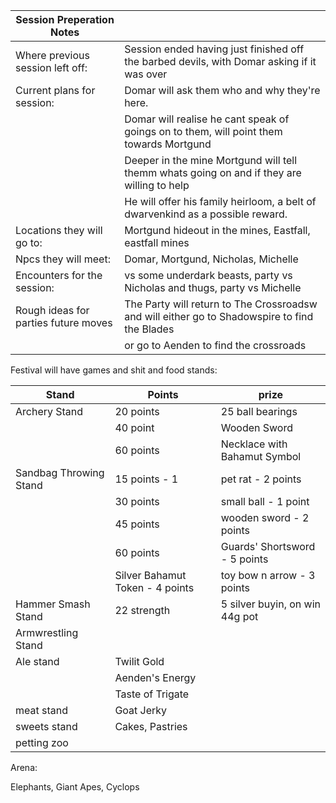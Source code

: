 | Session Preperation Notes            |                                                                                               |
| ------------------------------------ | --------------------------------------------------------------------------------------------- |
| Where previous session left off:     | Session ended having just finished off the barbed devils, with Domar asking if it was over    |
| Current plans for session:           | Domar will ask them who and why they're here.                                                 |
|                                      | Domar will realise he cant speak of goings on to them, will point them towards Mortgund       |
|                                      | Deeper in the mine Mortgund will tell themm whats going on and if they are willing to help    |
|                                      | He will offer his family heirloom, a belt of dwarvenkind as a possible reward.                |
| Locations they will go to:           | Mortgund hideout in the mines, Eastfall, eastfall mines                                       |
| Npcs they will meet:                 | Domar, Mortgund, Nicholas, Michelle                                                           |
| Encounters for the session:          | vs some underdark beasts, party vs Nicholas and thugs, party vs Michelle                      |
| Rough ideas for parties future moves | The Party will return to The Crossroadsw and will either go to Shadowspire to find the Blades |
|                                      | or go to Aenden to find the crossroads                                                                                              |




Festival will have games and shit and food stands:


| Stand                  | Points                          | prize                          |
| ---------------------- | ------------------------------- | ------------------------------ |
| Archery Stand          | 20 points                       | 25 ball bearings               |
|                        | 40 point                        | Wooden Sword                   |
|                        | 60 points                       | Necklace with Bahamut Symbol   |
| Sandbag Throwing Stand | 15 points - 1                   | pet rat - 2 points             |
|                        | 30 points                       | small ball - 1 point           |
|                        | 45 points                       | wooden sword - 2 points        |
|                        | 60 points                       | Guards' Shortsword - 5 points  |
|                        | Silver Bahamut Token - 4 points | toy bow n arrow - 3 points     |
| Hammer Smash Stand     | 22 strength                     | 5 silver buyin, on win 44g pot | 
| Armwrestling Stand     |                                 |                                |
| Ale stand              | Twilit Gold                     |                                |
|                        | Aenden's Energy                 |                                |
|                        | Taste of Trigate                |                                |
| meat stand             | Goat Jerky                      |                                |
| sweets stand           | Cakes, Pastries                 |                                |
| petting zoo            |                                 |                                |



Arena: 

Elephants, Giant Apes, Cyclops